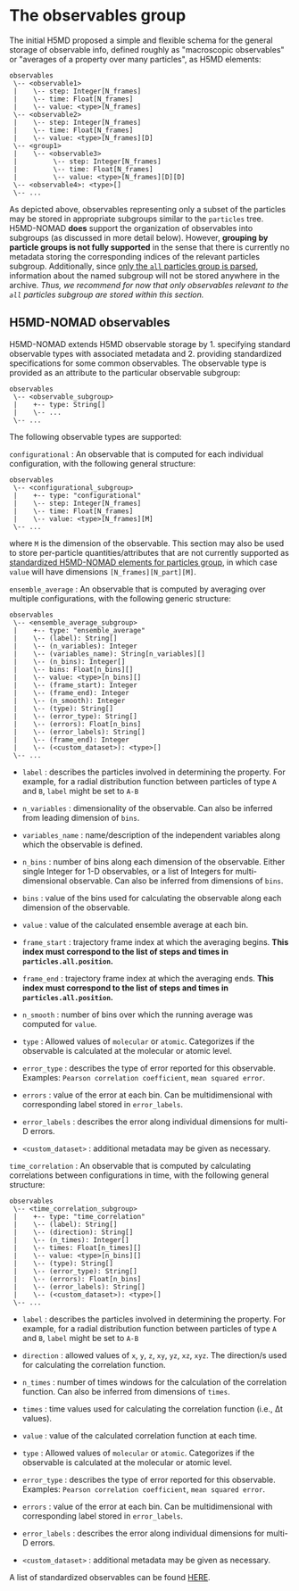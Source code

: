 # The observables group

The initial H5MD proposed a simple and flexible schema for the general storage of observable info, defined roughly as "macroscopic observables" or "averages of a property over many particles", as H5MD elements:

    observables
     \-- <observable1>
     |    \-- step: Integer[N_frames]
     |    \-- time: Float[N_frames]
     |    \-- value: <type>[N_frames]
     \-- <observable2>
     |    \-- step: Integer[N_frames]
     |    \-- time: Float[N_frames]
     |    \-- value: <type>[N_frames][D]
     \-- <group1>
     |    \-- <observable3>
     |         \-- step: Integer[N_frames]
     |         \-- time: Float[N_frames]
     |         \-- value: <type>[N_frames][D][D]
     \-- <observable4>: <type>[]
     \-- ...

<a id="obs_para2"></a>

As depicted above, observables representing only a subset of the particles may be stored in appropriate subgroups similar to the `particles` tree. H5MD-NOMAD **does** support the organization of observables into subgroups (as discussed in more detail below). However, **grouping by particle groups is not fully supported** in the sense that there is currently no metadata storing the corresponding indices of the relevant particles subgroup. Additionally, since [only the `all` particles group is parsed](particles.md#the-particles-group), information about the named subgroup will not be stored anywhere in the archive. *Thus, we recommend for now that only observables relevant to the `all` particles subgroup are stored within this section.*
<!-- TODO - not sure about this, it might be fine if you can add additional metadata that is stored -->

## H5MD-NOMAD observables

H5MD-NOMAD extends H5MD observable storage by 1. specifying standard observable types with associated metadata and 2. providing standardized specifications for some common observables.
The observable type is provided as an attribute to the particular observable subgroup:

    observables
     \-- <observable_subgroup>
     |    +-- type: String[]
     |    \-- ...
     \-- ...

The following observable types are supported:

<a id="configurational_observable_anchor"></a>

`configurational`
:   An observable that is computed for each individual configuration, with the following general structure:

    observables
     \-- <configurational_subgroup>
     |    +-- type: "configurational"
     |    \-- step: Integer[N_frames]
     |    \-- time: Float[N_frames]
     |    \-- value: <type>[N_frames][M]
     \-- ...
 where `M` is the dimension of the observable. This section may also be used to store per-particle quantities/attributes that are not currently supported as [standardized H5MD-NOMAD elements for particles group](particles.md#standardized-h5md-nomad-elements-for-particles-group), in which case `value` will have dimensions `[N_frames][N_part][M]`.

<a id="ensemble_average_observable_anchor"></a>

`ensemble_average`
:   An observable that is computed by averaging over multiple configurations, with the following generic structure:

    observables
     \-- <ensemble_average_subgroup>
     |    +-- type: "ensemble_average"
     |    \-- (label): String[]
     |    \-- (n_variables): Integer
     |    \-- (variables_name): String[n_variables][]
     |    \-- (n_bins): Integer[]
     |    \-- bins: Float[n_bins][]
     |    \-- value: <type>[n_bins][]
     |    \-- (frame_start): Integer
     |    \-- (frame_end): Integer
     |    \-- (n_smooth): Integer
     |    \-- (type): String[]
     |    \-- (error_type): String[]
     |    \-- (errors): Float[n_bins]
     |    \-- (error_labels): String[]
     |    \-- (frame_end): Integer
     |    \-- (<custom_dataset>): <type>[]
     \-- ...

* `label`
:   describes the particles involved in determining the property. For example, for a radial distribution function between particles of type `A` and `B`, `label` might be set to `A-B`

* `n_variables`
:   dimensionality of the observable. Can also be inferred from leading dimension of `bins`.

* `variables_name`
:   name/description of the independent variables along which the observable is defined.

* `n_bins`
:   number of bins along each dimension of the observable. Either single Integer for 1-D observables, or a list of Integers for multi-dimensional observable. Can also be inferred from dimensions of `bins`.

* `bins`
:   value of the bins used for calculating the observable along each dimension of the observable.

* `value`
:   value of the calculated ensemble average at each bin.

* `frame_start`
:   trajectory frame index at which the averaging begins. **This index must correspond to the list of steps and times in `particles.all.position`.**

* `frame_end`
:   trajectory frame index at which the averaging ends. **This index must correspond to the list of steps and times in `particles.all.position`.**

* `n_smooth`
:   number of bins over which the running average was computed for `value`.

* `type`
:   Allowed values of `molecular` or `atomic`. Categorizes if the observable is calculated at the molecular or atomic level.
<!-- TODO - not sure if this is useful -->

* `error_type`
:   describes the type of error reported for this observable. Examples: `Pearson correlation coefficient`, `mean squared error`.

* `errors`
:   value of the error at each bin. Can be multidimensional with corresponding label stored in `error_labels`.

* `error_labels`
:   describes the error along individual dimensions for multi-D errors.

* `<custom_dataset>`
:   additional metadata may be given as necessary.
<!-- TODO - Is this really parsed?! -->

<a id="time_correlation_observable_anchor"></a>

`time_correlation`
:   An observable that is computed by calculating correlations between configurations in time, with the following general structure:

    observables
     \-- <time_correlation_subgroup>
     |    +-- type: "time_correlation"
     |    \-- (label): String[]
     |    \-- (direction): String[]
     |    \-- (n_times): Integer[]
     |    \-- times: Float[n_times][]
     |    \-- value: <type>[n_bins][]
     |    \-- (type): String[]
     |    \-- (error_type): String[]
     |    \-- (errors): Float[n_bins]
     |    \-- (error_labels): String[]
     |    \-- (<custom_dataset>): <type>[]
     \-- ...

* `label`
:   describes the particles involved in determining the property. For example, for a radial distribution function between particles of type `A` and `B`, `label` might be set to `A-B`

* `direction`
:   allowed values of `x`, `y`, `z`, `xy`, `yz`, `xz`, `xyz`. The direction/s used for calculating the correlation function.

* `n_times`
:   number of times windows for the calculation of the correlation function. Can also be inferred from dimensions of `times`.

* `times`
:   time values used for calculating the correlation function (i.e., &Delta;t values).

* `value`
:   value of the calculated correlation function at each time.

* `type`
:   Allowed values of `molecular` or `atomic`. Categorizes if the observable is calculated at the molecular or atomic level.
<!-- TODO - not sure if this is useful -->

* `error_type`
:   describes the type of error reported for this observable. Examples: `Pearson correlation coefficient`, `mean squared error`.

* `errors`
:   value of the error at each bin. Can be multidimensional with corresponding label stored in `error_labels`.

* `error_labels`
:   describes the error along individual dimensions for multi-D errors.

* `<custom_dataset>`
:   additional metadata may be given as necessary.
<!-- TODO - Is this really parsed?! -->

A list of standardized observables can be found [HERE](references/standard_observables.md).

